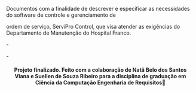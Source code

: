 
<p> Documentos com a finalidade de descrever e especificar as necessidades do software de controle e gerenciamento de </p>
  ordem de serviço, ServiPro Control, que visa atender as exigências do Departamento de Manutenção do Hospital Franco.
<p>-</p>

  
<p>-</p>
  <h4 align= "center">
    Projeto finalizado. 
    Feito com a colaboração de Natã Belo dos Santos Viana e Suellen de Souza Ribeiro
para a disciplina de graduação em Ciência da Computação Engenharia de Requisitos🤔
  </h4>

  
